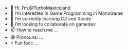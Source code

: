 - 👋 Hi, I’m @TurboMaxIceland
- 👀 I’m interested in Game Programming in MonoGame
- 🌱 I’m currently learning C# and Xcode
- 💞️ I’m looking to collaborate on gamedev
- 📫 How to reach me ...
- 😄 Pronouns: ...
- ⚡ Fun fact: ...

<!---
TurboMaxIceland/TurboMaxIceland is a ✨ special ✨ repository because its `README.md` (this file) appears on your GitHub profile.
You can click the Preview link to take a look at your changes.
--->
